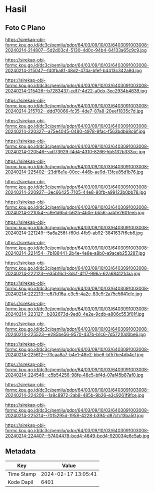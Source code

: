 # Hasil

## Foto C Plano

https://sirekap-obj-formc.kpu.go.id/dc3c/pemilu/pdpr/64/03/09/10/03/6403091003008-20240214-214807--5d2d03c4-5130-4d0c-94b4-64133a65c9c9.jpg

https://sirekap-obj-formc.kpu.go.id/dc3c/pemilu/pdpr/64/03/09/10/03/6403091003008-20240214-215047--f40fba81-48d2-474a-bfef-b4413c342a9d.jpg

https://sirekap-obj-formc.kpu.go.id/dc3c/pemilu/pdpr/64/03/09/10/03/6403091003008-20240214-215426--b7283437-cdf7-4d22-a0cb-3ec2934b4639.jpg

https://sirekap-obj-formc.kpu.go.id/dc3c/pemilu/pdpr/64/03/09/10/03/6403091003008-20240214-215702--ddd70066-fc35-4de7-87a8-20eef1835c7d.jpg

https://sirekap-obj-formc.kpu.go.id/dc3c/pemilu/pdpr/64/03/09/10/03/6403091003008-20240214-220327--a75e4045-0480-4978-9fac-f563bdb68c6f.jpg

https://sirekap-obj-formc.kpu.go.id/dc3c/pemilu/pdpr/64/03/09/10/03/6403091003008-20240214-220546--adf73929-f4d4-4310-8266-5b5132b333cc.jpg

https://sirekap-obj-formc.kpu.go.id/dc3c/pemilu/pdpr/64/03/09/10/03/6403091003008-20240214-225402--23df6e1e-00cc-446b-ae9d-13fce85d1b76.jpg

https://sirekap-obj-formc.kpu.go.id/dc3c/pemilu/pdpr/64/03/09/10/03/6403091003008-20240214-220927--3ec66425-7105-44e8-80fb-a99123b0bb78.jpg

https://sirekap-obj-formc.kpu.go.id/dc3c/pemilu/pdpr/64/03/09/10/03/6403091003008-20240214-221054--c9e1d65d-b625-4b0e-bb56-aabfe2601ee5.jpg

https://sirekap-obj-formc.kpu.go.id/dc3c/pemilu/pdpr/64/03/09/10/03/6403091003008-20240214-221249--5a6a256f-f60d-4fb9-ab92-3841637f6eb6.jpg

https://sirekap-obj-formc.kpu.go.id/dc3c/pemilu/pdpr/64/03/09/10/03/6403091003008-20240214-221454--7b188441-2b4e-4e8e-a8b0-a9aceb253287.jpg

https://sirekap-obj-formc.kpu.go.id/dc3c/pemilu/pdpr/64/03/09/10/03/6403091003008-20240214-222123--e35b16c1-3dcf-4f17-996a-62a684121daa.jpg

https://sirekap-obj-formc.kpu.go.id/dc3c/pemilu/pdpr/64/03/09/10/03/6403091003008-20240214-222213--c67fd16a-c3c5-4a2c-83c9-2a75c5641cfe.jpg

https://sirekap-obj-formc.kpu.go.id/dc3c/pemilu/pdpr/64/03/09/10/03/6403091003008-20240214-223127--b282673d-9ed8-4e2e-9cdb-a806c553f01f.jpg

https://sirekap-obj-formc.kpu.go.id/dc3c/pemilu/pdpr/64/03/09/10/03/6403091003008-20240214-225523--e285be56-9570-437b-b1c6-7d57210d0be6.jpg

https://sirekap-obj-formc.kpu.go.id/dc3c/pemilu/pdpr/64/03/09/10/03/6403091003008-20240214-225612--73caa8a7-b4e1-48e2-bbe6-bf57be4db4cf.jpg

https://sirekap-obj-formc.kpu.go.id/dc3c/pemilu/pdpr/64/03/09/10/03/6403091003008-20240214-224546--c5b54256-98fe-48c5-bf4d-07af45b87af0.jpg

https://sirekap-obj-formc.kpu.go.id/dc3c/pemilu/pdpr/64/03/09/10/03/6403091003008-20240214-224206--1a9c8972-2ab8-485b-9b26-e3c9261f9fce.jpg

https://sirekap-obj-formc.kpu.go.id/dc3c/pemilu/pdpr/64/03/09/10/03/6403091003008-20240214-225214--7015295d-1958-4228-b394-d87cfc13ba50.jpg

https://sirekap-obj-formc.kpu.go.id/dc3c/pemilu/pdpr/64/03/09/10/03/6403091003008-20240214-224407--57404478-bcd4-4649-bcd4-920034e6c5ab.jpg


## Metadata

| Key        | Value               |
| ---------- | ------------------- |
| Time Stamp | 2024-02-17 13:05:41 |
| Kode Dapil | 6401                |



